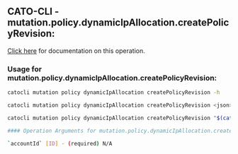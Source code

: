 
## CATO-CLI - mutation.policy.dynamicIpAllocation.createPolicyRevision:
[Click here](https://api.catonetworks.com/documentation/#mutation-mutation.policy.dynamicIpAllocation.createPolicyRevision) for documentation on this operation.

### Usage for mutation.policy.dynamicIpAllocation.createPolicyRevision:

```bash
catocli mutation policy dynamicIpAllocation createPolicyRevision -h

catocli mutation policy dynamicIpAllocation createPolicyRevision <json>

catocli mutation policy dynamicIpAllocation createPolicyRevision "$(cat < mutation.policy.dynamicIpAllocation.createPolicyRevision.json)"

#### Operation Arguments for mutation.policy.dynamicIpAllocation.createPolicyRevision ####

`accountId` [ID] - (required) N/A    
